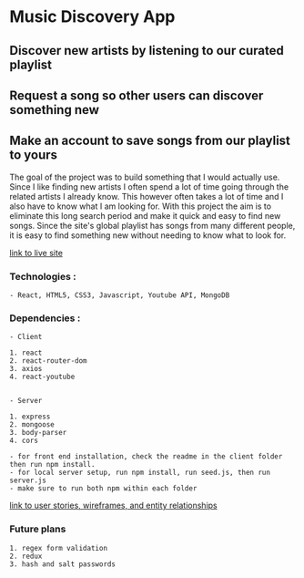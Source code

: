 # Music Discovery App

## Discover new artists by listening to our curated playlist
## Request a song so other users can discover something new
## Make an account to save songs from our playlist to yours

The goal of the project was to build something that I would actually use. Since I like finding new artists I often spend a lot of time going through the related artists I already know. This however often takes a lot of time and I also have to know what I am looking for. With this project the aim is to eliminate this long search period and make it quick and easy to find new songs. Since the site's global playlist has songs from many different people, it is easy to find something new without needing to know what to look for.

[link to live site](https://github.com/RP2/musicdiscovery)

### Technologies :

    - React, HTML5, CSS3, Javascript, Youtube API, MongoDB

### Dependencies :

    - Client

    1. react
    2. react-router-dom
    3. axios
    4. react-youtube


    - Server

    1. express
    2. mongoose
    3. body-parser
    4. cors

    - for front end installation, check the readme in the client folder then run npm install. 
    - for local server setup, run npm install, run seed.js, then run server.js
    - make sure to run both npm within each folder

[link to user stories, wireframes, and entity relationships](https://github.com/RP2/musicdiscovery/tree/master/Project%20Deliverables)
    


### Future plans

    1. regex form validation
    2. redux
    3. hash and salt passwords